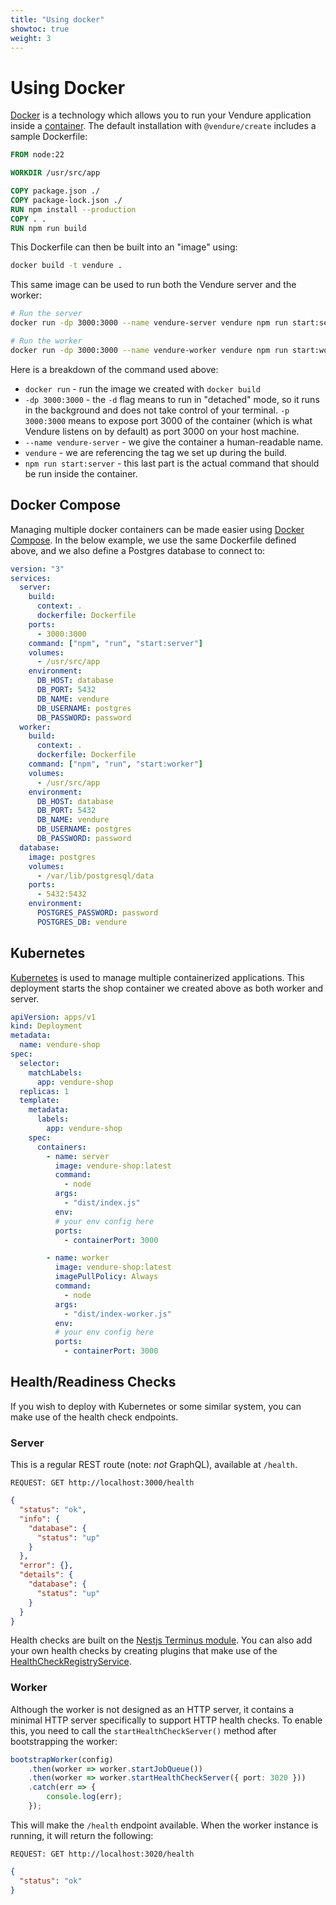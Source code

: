 ```yaml
---
title: "Using docker"
showtoc: true
weight: 3
---
```


# Using Docker

[Docker](https://docs.docker.com/) is a technology which allows you to run your Vendure application inside a [container](https://docs.docker.com/get-started/#what-is-a-container).
The default installation with `@vendure/create` includes a sample Dockerfile:

```dockerfile title="Dockerfile"
FROM node:22

WORKDIR /usr/src/app

COPY package.json ./
COPY package-lock.json ./ 
RUN npm install --production
COPY . .
RUN npm run build
```

This Dockerfile can then be built into an "image" using:

```sh
docker build -t vendure .
```

This same image can be used to run both the Vendure server and the worker:

```sh
# Run the server
docker run -dp 3000:3000 --name vendure-server vendure npm run start:server

# Run the worker
docker run -dp 3000:3000 --name vendure-worker vendure npm run start:worker
```

Here is a breakdown of the command used above:

- `docker run` - run the image we created with `docker build`
- `-dp 3000:3000` - the `-d` flag means to run in "detached" mode, so it runs in the background and does not take control of your terminal. `-p 3000:3000` means to expose port 3000 of the container (which is what Vendure listens on by default) as port 3000 on your host machine.
- `--name vendure-server` - we give the container a human-readable name.
- `vendure` - we are referencing the tag we set up during the build.
- `npm run start:server` - this last part is the actual command that should be run inside the container.

## Docker Compose

Managing multiple docker containers can be made easier using [Docker Compose](https://docs.docker.com/compose/). In the below example, we use 
the same Dockerfile defined above, and we also define a Postgres database to connect to:

```yaml
version: "3"
services:
  server:
    build:
      context: .
      dockerfile: Dockerfile
    ports:
      - 3000:3000
    command: ["npm", "run", "start:server"]
    volumes:
      - /usr/src/app
    environment:
      DB_HOST: database
      DB_PORT: 5432
      DB_NAME: vendure
      DB_USERNAME: postgres
      DB_PASSWORD: password
  worker:
    build:
      context: .
      dockerfile: Dockerfile
    command: ["npm", "run", "start:worker"]
    volumes:
      - /usr/src/app
    environment:
      DB_HOST: database
      DB_PORT: 5432
      DB_NAME: vendure
      DB_USERNAME: postgres
      DB_PASSWORD: password
  database:
    image: postgres
    volumes:
      - /var/lib/postgresql/data
    ports:
      - 5432:5432
    environment:
      POSTGRES_PASSWORD: password
      POSTGRES_DB: vendure
```

## Kubernetes

[Kubernetes](https://kubernetes.io/) is used to manage multiple containerized applications. 
This deployment starts the shop container we created above as both worker and server.

```yaml
apiVersion: apps/v1
kind: Deployment
metadata:
  name: vendure-shop
spec:
  selector:
    matchLabels:
      app: vendure-shop
  replicas: 1
  template:
    metadata:
      labels:
        app: vendure-shop
    spec:
      containers:
        - name: server
          image: vendure-shop:latest
          command:
            - node
          args:
            - "dist/index.js"
          env:
          # your env config here
          ports:
            - containerPort: 3000

        - name: worker
          image: vendure-shop:latest
          imagePullPolicy: Always
          command:
            - node
          args:
            - "dist/index-worker.js"
          env:
          # your env config here
          ports:
            - containerPort: 3000
```

## Health/Readiness Checks

If you wish to deploy with Kubernetes or some similar system, you can make use of the health check endpoints. 

### Server

This is a regular REST route (note: _not_ GraphQL), available at `/health`.

```text 
REQUEST: GET http://localhost:3000/health
```
 
```json
{
  "status": "ok",
  "info": {
    "database": {
      "status": "up"
    }
  },
  "error": {},
  "details": {
    "database": {
      "status": "up"
    }
  }
}
```

Health checks are built on the [Nestjs Terminus module](https://docs.nestjs.com/recipes/terminus). You can also add your own health checks by creating plugins that make use of the [HealthCheckRegistryService](/reference/typescript-api/health-check/health-check-registry-service/).

### Worker

Although the worker is not designed as an HTTP server, it contains a minimal HTTP server specifically to support HTTP health checks. To enable this, you need to call the `startHealthCheckServer()` method after bootstrapping the worker:

```ts
bootstrapWorker(config)
    .then(worker => worker.startJobQueue())
    .then(worker => worker.startHealthCheckServer({ port: 3020 }))
    .catch(err => {
        console.log(err);
    });
```
This will make the `/health` endpoint available. When the worker instance is running, it will return the following:

```text 
REQUEST: GET http://localhost:3020/health
```

```json
{
  "status": "ok"
}
```
